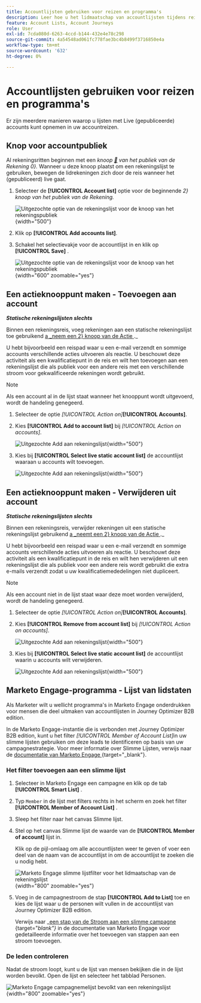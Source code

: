```yaml
---
title: Accountlijsten gebruiken voor reizen en programma's
description: Leer hoe u het lidmaatschap van accountlijsten tijdens reizen kunt ordenen en Marketo Engage Smart List kunt filteren op basis van het lidmaatschap van een accountlijst.
feature: Account Lists, Account Journeys
role: User
exl-id: 7cda080d-6263-4ccd-b144-432e4e78c298
source-git-commit: 4a54548ad061fc778fae3bc4b8499f3716850e4a
workflow-type: tm+mt
source-wordcount: '632'
ht-degree: 0%

---
```


# Accountlijsten gebruiken voor reizen en programma&#39;s

Er zijn meerdere manieren waarop u lijsten met Live (gepubliceerde) accounts kunt opnemen in uw accountreizen.

## Knop voor accountpubliek

Al rekeningsritten beginnen met een _knoop [&#128279;](../journeys/account-audience-nodes.md) van het publiek van de Rekening 0&rbrace;._ Wanneer u deze knoop plaatst om een rekeningslijst te gebruiken, bewegen de lidrekeningen zich door de reis wanneer het (gepubliceerd) live gaat.

1. Selecteer de **[!UICONTROL Account list]** optie voor de beginnende _2&rbrace; knoop van het publiek van de Rekening._

   ![ Uitgezochte optie van de rekeningslijst voor de knoop van het rekeningspubliek ](../journeys/assets/node-audience-account-list.png){width="500"}

1. Klik op **[!UICONTROL Add accounts list]**.

1. Schakel het selectievakje voor de accountlijst in en klik op **[!UICONTROL Save]** .

   ![ Uitgezochte optie van de rekeningslijst voor de knoop van het rekeningspubliek ](../journeys/assets/node-audience-account-list-select-dialog.png){width="600" zoomable="yes"}

## Een actieknooppunt maken - Toevoegen aan account

**_Statische rekeningslijsten slechts_**

Binnen een rekeningsreis, voeg rekeningen aan een statische rekeningslijst toe gebruikend [ a _neem een 2&rbrace; knoop van de Actie ](../journeys/action-nodes.md)._

U hebt bijvoorbeeld een reispad waar u een e-mail verzendt en sommige accounts verschillende acties uitvoeren als reactie. U beschouwt deze activiteit als een kwalificatiepunt in de reis en wilt hen toevoegen aan een rekeningslijst die als publiek voor een andere reis met een verschillende stroom voor gekwalificeerde rekeningen wordt gebruikt.

>[!NOTE]
>
>Als een account al in de lijst staat wanneer het knooppunt wordt uitgevoerd, wordt de handeling genegeerd.

1. Selecteer de optie _[!UICONTROL Action on]_&#x200B;**[!UICONTROL Accounts]**.

1. Kies **[!UICONTROL Add to account list]** bij _[!UICONTROL Action on accounts]_.

   ![ Uitgezochte Add aan rekeningslijst ](../journeys/assets/node-action-account-add-to-account-list.png){width="500"}

1. Kies bij **[!UICONTROL Select live static account list]** de accountlijst waaraan u accounts wilt toevoegen.

   ![ Uitgezochte Add aan rekeningslijst ](../journeys/assets/node-action-account-add-to-account-list-select.png){width="500"}

## Een actieknooppunt maken - Verwijderen uit account

**_Statische rekeningslijsten slechts_**

Binnen een rekeningsreis, verwijder rekeningen uit een statische rekeningslijst gebruikend [ a _neemt een 2&rbrace; knoop van de Actie ](../journeys/action-nodes.md)._

U hebt bijvoorbeeld een reispad waar u een e-mail verzendt en sommige accounts verschillende acties uitvoeren als reactie. U beschouwt deze activiteit als een kwalificatiepunt in de reis en wilt hen verwijderen uit een rekeningslijst die als publiek voor een andere reis wordt gebruikt die extra e-mails verzendt zodat u uw kwalificatiemededelingen niet dupliceert.

>[!NOTE]
>
>Als een account niet in de lijst staat waar deze moet worden verwijderd, wordt de handeling genegeerd.

1. Selecteer de optie _[!UICONTROL Action on]_&#x200B;**[!UICONTROL Accounts]**.

1. Kies **[!UICONTROL Remove from account list]** bij _[!UICONTROL Action on accounts]_.

   ![ Uitgezochte Add aan rekeningslijst ](../journeys/assets/node-action-account-remove-from-account-list.png){width="500"}

1. Kies bij **[!UICONTROL Select live static account list]** de accountlijst waarin u accounts wilt verwijderen.

   ![ Uitgezochte Add aan rekeningslijst ](../journeys/assets/node-action-account-remove-from-account-list-select.png){width="500"}

## Marketo Engage-programma - Lijst van lidstaten

Als Marketer wilt u wellicht programma&#39;s in Marketo Engage onderdrukken voor mensen die deel uitmaken van accountlijsten in Journey Optimizer B2B edition.

In de Marketo Engage-instantie die is verbonden met Journey Optimizer B2B edition, kunt u het filter _[!UICONTROL Member of Account List]_&#x200B;in uw slimme lijsten gebruiken om deze leads te identificeren op basis van uw campagnestrategie. Voor meer informatie over Slimme Lijsten, verwijs naar de [ documentatie van Marketo Engage ](https://experienceleague.adobe.com/en/docs/marketo/using/product-docs/core-marketo-concepts/smart-lists-and-static-lists/understanding-smart-lists){target="_blank"}.

### Het filter toevoegen aan een slimme lijst

1. Selecteer in Marketo Engage een campagne en klik op de tab **[!UICONTROL Smart List]** .

1. Typ `Member` in de lijst met filters rechts in het scherm en zoek het filter **[!UICONTROL Member of Account List]** .

1. Sleep het filter naar het canvas Slimme lijst.

1. Stel op het canvas Slimme lijst de waarde van de **[!UICONTROL Member of account]** lijst in.

   Klik op de pijl-omlaag om alle accountlijsten weer te geven of voer een deel van de naam van de accountlijst in om de accountlijst te zoeken die u nodig hebt.

   ![ Marketo Engage slimme lijstfilter voor het lidmaatschap van de rekeningslijst ](./assets/account-lists-marketo-engage-smart-list.png){width="800" zoomable="yes"}

1. Voeg in de campagnestroom de stap **[!UICONTROL Add to List]** toe en kies de lijst waar u de personen wilt vullen in de accountlijst van Journey Optimizer B2B edition.

   Verwijs naar _[een stap van de Stroom aan een slimme campagne ](https://experienceleague.adobe.com/en/docs/marketo/using/product-docs/core-marketo-concepts/smart-campaigns/flow-actions/add-a-flow-step-to-a-smart-campaign){target="_blank"}_ in de documentatie van Marketo Engage voor gedetailleerde informatie over het toevoegen van stappen aan een stroom toevoegen.

### De leden controleren

Nadat de stroom loopt, kunt u de lijst van mensen bekijken die in de lijst worden bevolkt. Open de lijst en selecteer het tabblad Personen.

![ Marketo Engage campagnemelijst bevolkt van een rekeningslijst ](./assets/account-lists-marketo-engage-smart-list-people.png){width="800" zoomable="yes"}
